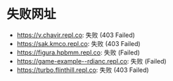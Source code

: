 # 失败网址
- https://v.chavir.repl.co: 失败 (403
Failed)
- https://sak.kmco.repl.co: 失败 (403
Failed)
- https://figura.hpbmm.repl.co: 失败 (Failed)
- https://game-example--rdianc.repl.co: 失败 (Failed)
- https://turbo.flinthill.repl.co: 失败 (403
Failed)
